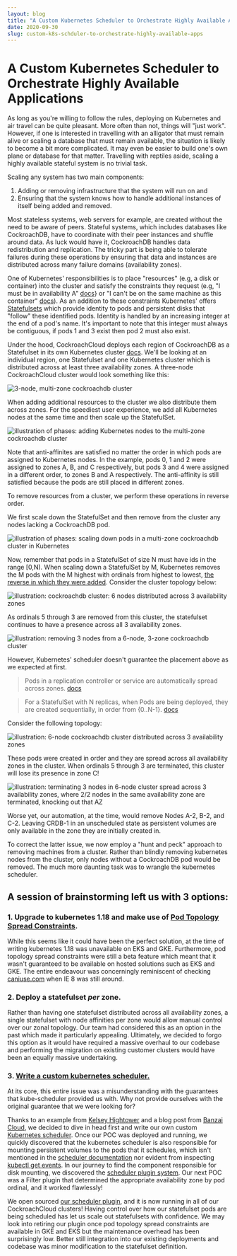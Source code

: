 ```yaml
---
layout: blog
title: "A Custom Kubernetes Scheduler to Orchestrate Highly Available Applications"
date: 2020-09-30
slug: custom-k8s-schduler-to-orchestrate-highly-available-apps
---
```


# A Custom Kubernetes Scheduler to Orchestrate Highly Available Applications

As long as you're willing to follow the rules, deploying on Kubernetes and air travel can be quite pleasant. More often than not, things will "just work". However, if one is interested in travelling with an alligator that must remain alive or scaling a database that must remain available, the situation is likely to become a bit more complicated. It may even be easier to build one's own plane or database for that matter. Travelling with reptiles aside, scaling a highly available stateful system is no trivial task.

Scaling any system has two main components: 
1. Adding or removing infrastructure that the system will run on and 
2. Ensuring that the system knows how to handle additional instances of itself being added and removed. 

Most stateless systems, web servers for example, are created without the need to be aware of peers. Stateful systems, which includes databases like CockroachDB, have to coordinate with their peer instances and shuffle around data. As luck would have it, CockroachDB handles data redistribution and replication. The tricky part is being able to tolerate failures during these operations by ensuring that data and instances are distributed across many failure domains (availability zones).

One of Kubernetes' responsibilities is to place "resources" (e.g, a disk or container) into the cluster and satisfy the constraints they request (e.g, "I must be in availability A" [docs](https://kubernetes.io/docs/setup/best-practices/multiple-zones/#nodes-are-labeled)} or "I can't be on the same machine as this container" [docs](https://kubernetes.io/docs/concepts/scheduling-eviction/assign-pod-node/#node-isolation-restriction)). As an addition to these constraints Kubernetes' offers [Statefulsets](https://kubernetes.io/docs/concepts/workloads/controllers/statefulset/) which provide identity to pods and persistent disks that "follow" these identified pods. Identity is handled by an increasing integer at the end of a pod's name. It's important to note that this integer must always be contiguous, if pods 1 and 3 exist then pod 2 must also exist.

Under the hood, CockroachCloud deploys each region of CockroachDB as a Statefulset in its own Kubernetes cluster [docs](https://www.cockroachlabs.com/docs/stable/orchestrate-cockroachdb-with-kubernetes.html). We'll be looking at an individual region, one Statefulset and one Kubernetes cluster which is distributed across at least three availability zones. A three-node CockroachCloud cluster would look something like this:

![3-node, multi-zone cockroachdb cluster](RackMultipart20200925-4-151p2tz_html_cd5ed90acb1580db.gif)

When adding additional resources to the cluster we also distribute them across zones. For the speediest user experience, we add all Kubernetes nodes at the same time and then scale up the StatefulSet.

![illustration of phases: adding Kubernetes nodes to the multi-zone cockroachdb cluster](RackMultipart20200925-4-151p2tz_html_f11ec4331d788b65.gif)

Note that anti-affinites are satisfied no matter the order in which pods are assigned to Kubernetes nodes. In the example, pods 0, 1 and 2 were assigned to zones A, B, and C respectively, but pods 3 and 4 were assigned in a different order, to zones B and A respectively. The anti-affinity is still satisfied because the pods are still placed in different zones.

To remove resources from a cluster, we perform these operations in reverse order.

We first scale down the StatefulSet and then remove from the cluster any nodes lacking a CockroachDB pod.

![illustration of phases: scaling down pods in a multi-zone cockroachdb cluster in Kubernetes](RackMultipart20200925-4-151p2tz_html_ebca54fd9fc4c5e2.gif)

Now, remember that pods in a StatefulSet of size N must have ids in the range [0,N). When scaling down a StatefulSet by M, Kubernetes removes the M pods with the M highest with ordinals from highest to lowest, [the reverse in which they were added](https://kubernetes.io/docs/concepts/workloads/controllers/statefulset/#deployment-and-scaling-guarantees). Consider the cluster topology below:

![illustration: cockroachdb cluster: 6 nodes distributed across 3 availability zones](RackMultipart20200925-4-151p2tz_html_5ea59655cb72dc42.gif)

As ordinals 5 through 3 are removed from this cluster, the statefulset continues to have a presence across all 3 availability zones.

![illustration: removing 3 nodes from a 6-node, 3-zone cockroachdb cluster](RackMultipart20200925-4-151p2tz_html_756d28d73507725c.gif)

However, Kubernetes' scheduler doesn't guarantee the placement above as we expected at first.

> Pods in a replication controller or service are automatically spread across zones. [docs](https://kubernetes.io/docs/setup/best-practices/multiple-zones/#pods-are-spread-across-zones)

> For a StatefulSet with N replicas, when Pods are being deployed, they are created sequentially, in order from {0..N-1}. [docs](https://kubernetes.io/docs/concepts/workloads/controllers/statefulset/#deployment-and-scaling-guarantees)

Consider the following topology:

![illustration: 6-node cockroachdb cluster distributed across 3 availability zones](RackMultipart20200925-4-151p2tz_html_ad9e57152c3ab5a8.gif)

These pods were created in order and they are spread across all availability zones in the cluster. When ordinals 5 through 3 are terminated, this cluster will lose its presence in zone C!

![illustration: terminating 3 nodes in 6-node cluster spread across 3 availability zones, where 2/2 nodes in the same availability zone are terminated, knocking out that AZ](RackMultipart20200925-4-151p2tz_html_b01c88a3a588a547.gif)

Worse yet, our automation, at the time, would remove Nodes A-2, B-2, and C-2. Leaving CRDB-1 in an unscheduled state as persistent volumes are only available in the zone they are initially created in.

To correct the latter issue, we now employ a "hunt and peck" approach to removing machines from a cluster. Rather than blindly removing kubernetes nodes from the cluster, only nodes without a CockroachDB pod would be removed. The much more daunting task was to wrangle the kubernetes scheduler.

## A session of brainstorming left us with 3 options:

### 1. Upgrade to kubernetes 1.18 and make use of [Pod Topology Spread Constraints](https://kubernetes.io/docs/concepts/workloads/pods/pod-topology-spread-constraints/).

While this seems like it could have been the perfect solution, at the time of writing kubernetes 1.18 was unavailable on EKS and GKE. Furthermore, pod topology spread constraints were still a beta feature which meant that it wasn't guaranteed to be available on hosted solutions such as EKS and GKE. The entire endeavour was concerningly reminiscent of checking [caniuse.com](https://caniuse.com/) when IE 8 was still around.

### 2. Deploy a statefulset _per_ zone.

Rather than having one statefulset distributed across all availability zones, a single statefulset with node affinities per zone would allow manual control over our zonal topology. Our team had considered this as an option in the past which made it particularly appealing. Ultimately, we decided to forgo this option as it would have required a massive overhaul to our codebase and performing the migration on existing customer clusters would have been an equally massive undertaking.

### 3. [Write a custom kubernetes scheduler.](https://kubernetes.io/docs/tasks/extend-kubernetes/configure-multiple-schedulers/)

At its core, this entire issue was a misunderstanding with the guarantees that kube-scheduler provided us with. Why not provide ourselves with the original guarantee that we were looking for? 

Thanks to an example from [Kelsey Hightower](https://github.com/kelseyhightower/scheduler) and a blog post from [Banzai Cloud](https://banzaicloud.com/blog/k8s-custom-scheduler/), we decided to dive in head first and write our own custom [Kubernetes scheduler]((https://github.com/cockroachlabs/crl-scheduler)). Once our POC was deployed and running, we quickly discovered that the kubernetes scheduler is also responsible for mounting persistent volumes to the pods that it schedules, which isn't mentioned in the [scheduler documentation](https://kubernetes.io/docs/concepts/scheduling-eviction/scheduling-framework/) nor evident from inspecting [kubectl get events](https://kubernetes.io/docs/tasks/extend-kubernetes/configure-multiple-schedulers/#verifying-that-the-pods-were-scheduled-using-the-desired-schedulers). In our journey to find the component responsible for disk mounting, we discovered the [scheduler plugin system](https://kubernetes.io/docs/concepts/scheduling-eviction/scheduling-framework/). Our next POC was a Filter plugin that determined the appropriate availability zone by pod ordinal, and it worked flawlessly!

We open sourced [our scheduler plugin](https://github.com/cockroachlabs/crl-scheduler), and it is now running in all of our CockroachCloud clusters! Having control over how our statefulset pods are being scheduled has let us scale out statefulsets with confidence. We may look into retiring our plugin once pod topology spread constraints are available in GKE and EKS but the maintenance overhead has been surprisingly low. Better still integration into our existing deployments and codebase was minor modification to the statefulset definition.
